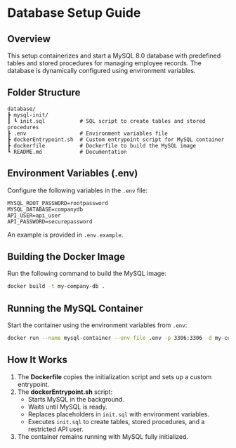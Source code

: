 # Database Setup Guide

## Overview
This setup containerizes and start a MySQL 8.0 database with predefined tables and stored procedures for managing employee records. The database is dynamically configured using environment variables.

## Folder Structure
```
database/
┣ mysql-init/
┃ ┗ init.sql           # SQL script to create tables and stored procedures
┣ .env                 # Environment variables file
┣ dockerEntrypoint.sh  # Custom entrypoint script for MySQL container
┣ dockerfile           # Dockerfile to build the MySQL image
┗ README.md            # Documentation
```

## Environment Variables (.env)
Configure the following variables in the `.env` file:
```
MYSQL_ROOT_PASSWORD=rootpassword
MYSQL_DATABASE=companydb
API_USER=api_user
API_PASSWORD=securepassword
```
An example is provided in `.env.example`.

## Building the Docker Image
Run the following command to build the MySQL image:
```sh
docker build -t my-company-db .
```

## Running the MySQL Container
Start the container using the environment variables from `.env`:
```sh
docker run --name mysql-container --env-file .env -p 3306:3306 -d my-company-db
```

## How It Works
1. The **Dockerfile** copies the initialization script and sets up a custom entrypoint.
2. The **dockerEntrypoint.sh** script:
   - Starts MySQL in the background.
   - Waits until MySQL is ready.
   - Replaces placeholders in `init.sql` with environment variables.
   - Executes `init.sql` to create tables, stored procedures, and a restricted API user.
3. The container remains running with MySQL fully initialized.

